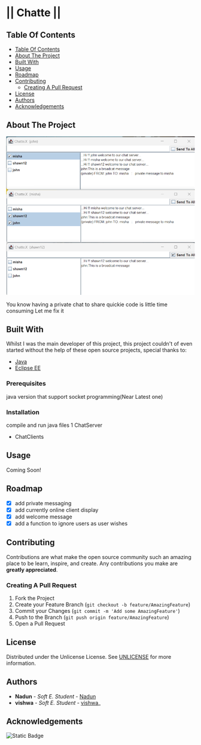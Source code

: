 
#                 ||   Chatte   ||



## Table Of Contents

- [Table Of Contents](#table-of-contents)
- [About The Project](#about-the-project)
- [Built With](#built-with)
- [Usage](#usage)
- [Roadmap](#roadmap)
- [Contributing](#contributing)
  - [Creating A Pull Request](#creating-a-pull-request)
- [License](#license)
- [Authors](#authors)
- [Acknowledgements](#acknowledgements)

## About The Project

![Screen Shot](images/Screenshot.png)

You know having a private chat to share quickie code is little time consuming
Let me fix it

## Built With

Whilst I was the main developer of this project, this project couldn't of even started without the help of these open source projects, special thanks to:

- [Java](https://www.java.com/)
- [Eclipse EE](https://www.eclipse.org/)




### Prerequisites

java version that support socket programming(Near Latest one)

### Installation

compile and run java files
1 ChatServer
* ChatClients

## Usage

Coming Soon!

## Roadmap

- [x] add private messaging
- [x] add currently online client display
- [x] add welcome message
- [x] add a function to ignore users as user wishes

## Contributing

Contributions are what make the open source community such an amazing place to be learn, inspire, and create. Any contributions you make are **greatly appreciated**.
### Creating A Pull Request

1. Fork the Project
2. Create your Feature Branch (`git checkout -b feature/AmazingFeature`)
3. Commit your Changes (`git commit -m 'Add some AmazingFeature'`)
4. Push to the Branch (`git push origin feature/AmazingFeature`)
5. Open a Pull Request

## License

Distributed under the Unlicense License. See [UNLICENSE](https://github.com/) for more information.

## Authors

- **Nadun** - _Soft E. Student_ - [Nadun](https://github.com/nxdun/) 
- **vishwa** - _Soft E. Student_ - [vishwa](https://github.com/Vishwa-ud)_


## Acknowledgements

![Static Badge](https://img.shields.io/badge/contributors-2-green)
